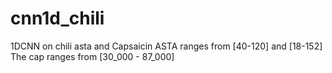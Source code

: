 # cnn1d_chili

1DCNN on chili asta and Capsaicin
ASTA ranges from [40-120] and [18-152]
The cap ranges from [30_000 - 87_000]
